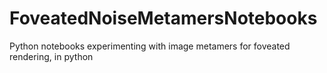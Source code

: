 # FoveatedNoiseMetamersNotebooks
Python notebooks experimenting with image metamers for foveated rendering, in python
